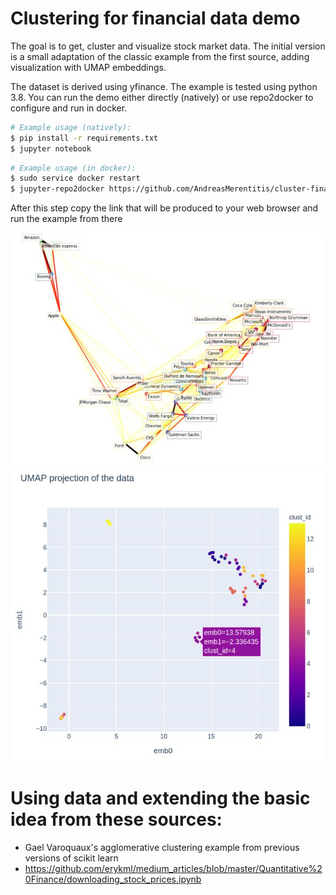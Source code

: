 # Clustering for financial data demo

The goal is to get, cluster and visualize stock market data. The initial version
is a small adaptation of the classic example from the first source, adding visualization
with UMAP embeddings. 

The dataset is derived using yfinance. The example is tested using python 3.8. 
You can run the demo either directly (natively) or use repo2docker to configure 
and run in docker.

```bash
# Example usage (natively): 
$ pip install -r requirements.txt
$ jupyter notebook 
```

```bash
# Example usage (in docker): 
$ sudo service docker restart
$ jupyter-repo2docker https://github.com/AndreasMerentitis/cluster-financial-data
```
After this step copy the link that will be produced to your web browser and run the example from there

![relative path 1](/Clustering_2001_2008.jpeg?raw=true "Clustering_2001_2008.jpeg")
![relative path 1](/UMAP_embedding.jpeg?raw=true "UMAP_embedding.jpeg")

# Using data and extending the basic idea from these sources:
* Gael Varoquaux's agglomerative clustering example from previous versions of scikit learn 
* https://github.com/erykml/medium_articles/blob/master/Quantitative%20Finance/downloading_stock_prices.ipynb

